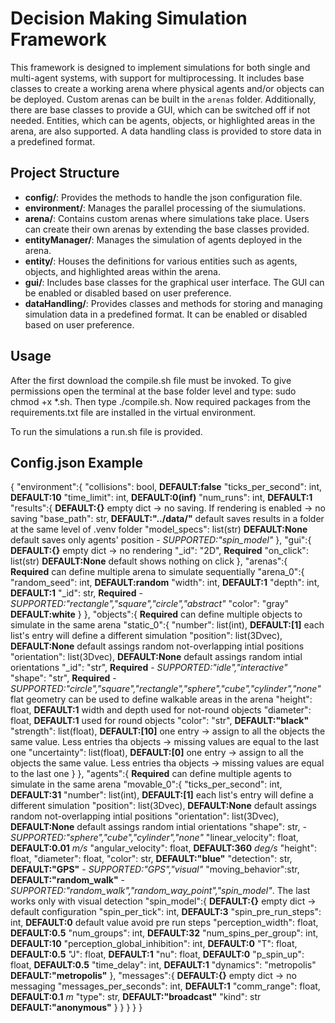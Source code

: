 # Decision Making Simulation Framework

This framework is designed to implement simulations for both single and multi-agent systems, with support for multiprocessing. It includes base classes to create a working arena where physical agents and/or objects can be deployed. Custom arenas can be built in the `arenas` folder. Additionally, there are base classes to provide a GUI, which can be switched off if not needed. Entities, which can be agents, objects, or highlighted areas in the arena, are also supported. A data handling class is provided to store data in a predefined format.

## Project Structure

- **config/**: Provides the methods to handle the json configuration file.
- **environment/**: Manages the parallel processing of the siumulations.
- **arena/**: Contains custom arenas where simulations take place. Users can create their own arenas by extending the base classes provided.
- **entityManager/**: Manages the simulation of agents deployed in the arena.
- **entity/**: Houses the definitions for various entities such as agents, objects, and highlighted areas within the arena.
- **gui/**: Includes base classes for the graphical user interface. The GUI can be enabled or disabled based on user preference.
- **dataHandling/**: Provides classes and methods for storing and managing simulation data in a predefined format. It can be enabled or disabled based on user preference.

## Usage

After the first download the compile.sh file must be invoked. To give permissions open the terminal at the base folder level and type: sudo chmod +x *.sh. Then type ./compile.sh.
Now required packages from the requirements.txt file are installed in the virtual environment.

To run the simulations a run.sh file is provided.

## Config.json Example

{
"environment":{
    "collisions": bool, **DEFAULT:false**
    "ticks_per_second": int, **DEFAULT:10**
    "time_limit": int, **DEFAULT:0(inf)**
    "num_runs": int, **DEFAULT:1**
    "results":{ **DEFAULT:{}** empty dict -> no saving. If rendering is enabled -> no saving
        "base_path": str, **DEFAULT:"../data/"** default saves results in a folder at the same level of .venv folder
        "model_specs": list(str) **DEFAULT:None** default saves only agents' position - *SUPPORTED:"spin_model"*
    },
    "gui":{ **DEFAULT:{}** empty dict -> no rendering
        "_id": "2D", **Required**
        "on_click": list(str) **DEFAULT:None** default shows nothing on click
    },
    "arenas":{ **Required** can define multiple arena to simulate sequentially
        "arena_0":{
            "random_seed": int, **DEFAULT:random**
            "width": int, **DEFAULT:1**
            "depth": int, **DEFAULT:1**
            "_id": str, **Required** - *SUPPORTED:"rectangle","square","circle","abstract"*
            "color": "gray" **DEFAULT:white**
        }
    },
    "objects":{ **Required** can define multiple objects to simulate in the same arena
        "static_0":{
            "number": list(int), **DEFAULT:[1]** each list's entry will define a different simulation
            "position": list(3Dvec), **DEFAULT:None** default assings random not-overlapping intial positions
            "orientation": list(3Dvec), **DEFAULT:None** default assings random intial orientations
            "_id": "str", **Required** - *SUPPORTED:"idle","interactive"*
            "shape": "str", **Required** - *SUPPORTED:"circle","square","rectangle","sphere","cube","cylinder","none"* flat geometry can be used to define walkable areas in the arena
            "height": float, **DEFAULT:1** width and depth used for not-round objects
            "diameter": float, **DEFAULT:1** used for round objects
            "color": "str", **DEFAULT:"black"**
            "strength": list(float), **DEFAULT:[10]** one entry -> assign to all the objects the same value. Less entries tha objects -> missing values are equal to the last one
            "uncertainty": list(float), **DEFAULT:[0]** one entry -> assign to all the objects the same value. Less entries tha objects -> missing values are equal to the last one
        }
    },
    "agents":{ **Required** can define multiple agents to simulate in the same arena
        "movable_0":{
            "ticks_per_second": int, **DEFAULT:31**
            "number": list(int), **DEFAULT:[1]** each list's entry will define a different simulation
            "position": list(3Dvec), **DEFAULT:None** default assings random not-overlapping intial positions
            "orientation": list(3Dvec), **DEFAULT:None** default assings random intial orientations
            "shape": str, - *SUPPORTED:"sphere","cube","cylinder","none"*
            "linear_velocity": float, **DEFAULT:0.01** *m/s*
            "angular_velocity": float, **DEFAULT:360** *deg/s*
            "height": float,
            "diameter": float,
            "color": str, **DEFAULT:"blue"**
            "detection": str, **DEFAULT:"GPS"** - *SUPPORTED:"GPS","visual"*
            "moving_behavior":str, **DEFAULT:"random_walk"** - *SUPPORTED:"random_walk","random_way_point","spin_model"*. The last works only with visual detection
            "spin_model":{ **DEFAULT:{}** empty dict -> default configuration
                "spin_per_tick": int, **DEFAULT:3**
                "spin_pre_run_steps": int, **DEFAULT:0** default value avoid pre run steps
                "perception_width": float, **DEFAULT:0.5**
                "num_groups": int, **DEFAULT:32**
                "num_spins_per_group": int, **DEFAULT:10**
                "perception_global_inhibition": int, **DEFAULT:0**
                "T": float, **DEFAULT:0.5**
                "J": float, **DEFAULT:1**
                "nu": float, **DEFAULT:0**
                "p_spin_up": float, **DEFAULT:0.5**
                "time_delay": int, **DEFAULT:1**
                "dynamics": "metropolis" **DEFAULT:"metropolis"**
            },
            "messages":{  **DEFAULT:{}** empty dict -> no messaging
                "messages_per_seconds": int, **DEFAULT:1**
                "comm_range": float, **DEFAULT:0.1** *m*
                "type": str, **DEFAULT:"broadcast"**
                "kind": str **DEFAULT:"anonymous"**
            }
        }
    }
}
}
